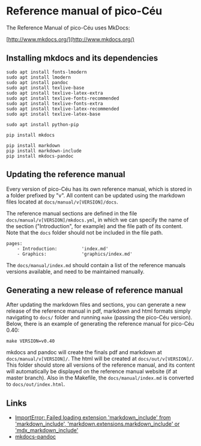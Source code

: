 # Reference manual of pico-Céu

The Reference Manual of pico-Céu uses MkDocs:

[http://www.mkdocs.org/](http://www.mkdocs.org/)

## Installing mkdocs and its dependencies

```
sudo apt install fonts-lmodern
sudo apt install lmodern
sudo apt install pandoc
sudo apt install texlive-base
sudo apt install texlive-latex-extra
sudo apt install texlive-fonts-recommended
sudo apt install texlive-fonts-extra
sudo apt install texlive-latex-recommended
sudo apt install texlive-latex-base

sudo apt install python-pip

pip install mkdocs

pip install markdown
pip install markdown-include
pip install mkdocs-pandoc
```

## Updating the reference manual

Every version of pico-Céu has its own reference manual, which is stored in a folder prefixed by "v". All content can be updated using the markdown files located at ```docs/manual/v[VERSION]/docs```.

The reference manual sections are defined in the file ```docs/manual/v[VERSION]/mkdocs.yml```, in which we can specify the name of the section ("Introduction", for example) and the file path of its content. Note that the ```docs``` folder should not be included in the file path.
```
pages:
    - Introduction:         'index.md'
    - Graphics:             'graphics/index.md'
``` 

The ```docs/manual/index.md``` should contain a list of the reference manuals versions available, and need to be maintained manually.

## Generating a new release of reference manual
After updating the markdown files and sections, you can generate a new release of the reference manual in pdf, markdown and html formats simply navigating to ```docs/``` folder and running ```make``` (passing the pico-Céu version). Below, there is an example of generating the reference manual for pico-Céu 0.40:
```
make VERSION=v0.40
```

mkdocs and pandoc will create the finals pdf and markdown at ```docs/manual/v[VERSION]/```. The html will be created at ```docs/out/v[VERSION]/```. This folder should store all versions of the reference manual, and its content will automatically be displayed on the reference manual website (if at master branch). Also in the Makefile, the ```docs/manual/index.md``` is converted to ```docs/out/index.html```.

## Links
- [ImportError: Failed loading extension 'markdown_include' from 'markdown_include', 'markdown.extensions.markdown_include' or 'mdx_markdown_include'](https://github.com/mkdocs/mkdocs/issues/777)
- [mkdocs-pandoc](https://github.com/jgrassler/mkdocs-pandoc)
